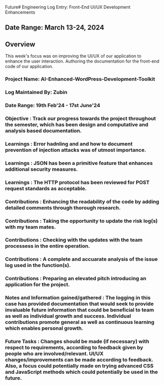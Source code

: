 Future# Engineering Log Entry: Front-End UI/UX Development Enhancements

## Date Range: March 13-24, 2024

## Overview 

This week's focus was on improving the UI/UX of our application to enhance the user interaction. Authoring the documentation for the front-end code of our application. 

### Project Name: AI-Enhanced-WordPress-Development-Toolkit
### Log Maintained By: Zubin
### Date Range: 19th Feb'24 - 17st June'24

### Objective : Track our progress towards the project throughout the semester, which has been design and computative and analysis based documentation.
### Learnings : Error hadnling and and how to document prevention of injection attacks was of utmost importance.
### Learnings : JSON has been a primitive feature that enhances additional security measures.
### Learnings : The HTTP protocol has been reviewed for POST request standards as acceptable. 
### Contributions : Enhancing the readability of the code by adding detailed comments through thorough research.
### Contributions : Taking the opportunity to update the risk log(s) with my team mates. 
### Contributions : Checking with the updates with the team processess in the entire operation. 
### Contributions : A complete and accuarate analysis of the issue log used in the function(s).
### Contributions : Preparing an elevated pitch introducing an application for the project. 
### Notes and Information gained/gathered : The logging in this case has provided documentation that would seek to provide invaluable future information that could be beneficial to team as well as individual growth and success. Individual contributions promote general as well as continuous learning which enables personal growth. 
### Future Tasks : Changes should be made (if necessary) with respect to requirements, according to feedback given by people who are involved/relevant. UI/UX changes/improvements can be made according to feedback. Also, a focus could potentially made on trying advanced CSS and JavaScript methods which could potentially be used in the future. 
